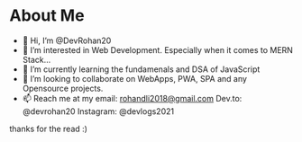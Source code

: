 # About Me

- 👋 Hi, I’m @DevRohan20
- 👀 I’m interested in Web Development. Especially when it comes to MERN Stack...
- 🌱 I’m currently learning the fundamenals and DSA of JavaScript
- 💞️ I’m looking to collaborate on WebApps, PWA, SPA and any Opensource projects.
- 📫 Reach me at my email: rohandli2018@gmail.com
                    Dev.to: @devrohan20
                 Instagram: @devlogs2021

thanks for the read :)